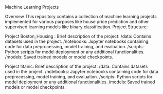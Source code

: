 Machine Learning Projects

Overview
This repository contains a collection of machine learning projects implemented for various purposes like house price prediction and other supervised learning models like binary classification.
Project Structure:

Project Boston_Housing : 
Brief description of the project:
/data: Contains datasets used in the project.
/notebooks: Jupyter notebooks containing code for data preprocessing, model training, and evaluation.
/scripts: Python scripts for model deployment or any additional functionalities.
/models: Saved trained models or model checkpoints.

Project titanic:
Brief description of the project:
/data: Contains datasets used in the project.
/notebooks: Jupyter notebooks containing code for data preprocessing, model training, and evaluation.
/scripts: Python scripts for model deployment or any additional functionalities.
/models: Saved trained models or model checkpoints.

